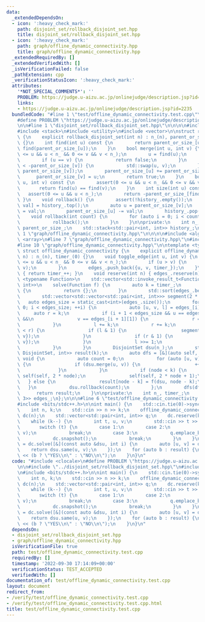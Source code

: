 ```yaml
---
data:
  _extendedDependsOn:
  - icon: ':heavy_check_mark:'
    path: disjoint_set/rollback_disjoint_set.hpp
    title: disjoint_set/rollback_disjoint_set.hpp
  - icon: ':heavy_check_mark:'
    path: graph/offline_dynamic_connectivity.hpp
    title: graph/offline_dynamic_connectivity.hpp
  _extendedRequiredBy: []
  _extendedVerifiedWith: []
  _isVerificationFailed: false
  _pathExtension: cpp
  _verificationStatusIcon: ':heavy_check_mark:'
  attributes:
    '*NOT_SPECIAL_COMMENTS*': ''
    PROBLEM: https://judge.u-aizu.ac.jp/onlinejudge/description.jsp?id=2235
    links:
    - https://judge.u-aizu.ac.jp/onlinejudge/description.jsp?id=2235
  bundledCode: "#line 1 \"test/offline_dynamic_connectivity.test.cpp\"\n#include <clocale>\n\
    #define PROBLEM \"https://judge.u-aizu.ac.jp/onlinejudge/description.jsp?id=2235\"\
    \n\n#line 1 \"disjoint_set/rollback_disjoint_set.hpp\"\n\n\n\n#include <cassert>\n\
    #include <stack>\n#include <utility>\n#include <vector>\n\nstruct rollback_disjoint_set\
    \ {\n    explicit rollback_disjoint_set(int n) : n_(n), parent_or_size_(n, -1)\
    \ {}\n    int find(int u) const {\n        return parent_or_size_[u] < 0 ? u :\
    \ find(parent_or_size_[u]);\n    }\n    bool merge(int u, int v) {\n        assert(0\
    \ <= u && u < n_ && 0 <= v && v < n_);\n        u = find(u);\n        v = find(v);\n\
    \        if (u == v) {\n            return false;\n        }\n        if (-parent_or_size_[u]\
    \ < -parent_or_size_[v]) {\n            std::swap(u, v);\n        }\n        history_.emplace(v,\
    \ parent_or_size_[v]);\n        parent_or_size_[u] += parent_or_size_[v];\n  \
    \      parent_or_size_[v] = u;\n        return true;\n    }\n    bool same(int\
    \ u, int v) const {\n        assert(0 <= u && u < n_ && 0 <= v && v < n_);\n \
    \       return find(u) == find(v);\n    }\n    int size(int u) const {\n     \
    \   assert(0 <= u && u < n_);\n        return -parent_or_size_[find(u)];\n   \
    \ }\n    void rollback() {\n        assert(!history_.empty());\n        auto [v,\
    \ val] = history_.top();\n        auto u = parent_or_size_[v];\n        parent_or_size_[v]\
    \ = val;\n        parent_or_size_[u] -= val;\n        history_.pop();\n    }\n\
    \    void rollback(int count) {\n        for (auto i = 0; i < count; ++i) {\n\
    \            rollback();\n        }\n    }\n\nprivate:\n    int n_;\n    std::vector<int>\
    \ parent_or_size_;\n    std::stack<std::pair<int, int>> history_;\n};\n\n\n#line\
    \ 1 \"graph/offline_dynamic_connectivity.hpp\"\n\n\n\n#include <algorithm>\n#include\
    \ <array>\n#line 7 \"graph/offline_dynamic_connectivity.hpp\"\n#include <type_traits>\n\
    #line 10 \"graph/offline_dynamic_connectivity.hpp\"\n\ntemplate <typename DisjointSet>\
    \ struct offline_dynamic_connectivity {\n    explicit offline_dynamic_connectivity(int\
    \ n) : n_(n), timer_(0) {}\n    void toggle_edge(int u, int v) {\n        assert(0\
    \ <= u && u < n_ && 0 <= v && v < n_);\n        if (u > v) {\n            std::swap(u,\
    \ v);\n        }\n        edges_.push_back({u, v, timer_});\n    }\n    int snapshot()\
    \ { return timer_++; }\n    void reserve(int n) { edges_.reserve(n); }\n    template\
    \ <typename Function>\n    std::vector<std::invoke_result_t<Function, DisjointSet,\
    \ int>>\n    solve(Function f) {\n        auto k = timer_;\n        if (k == 0)\
    \ {\n            return {};\n        }\n        std::sort(edges_.begin(), edges_.end());\n\
    \        std::vector<std::vector<std::pair<int, int>>> segment(2 * k);\n     \
    \   auto edges_size = static_cast<int>(edges_.size());\n        for (auto i =\
    \ 0; i < edges_size; ++i) {\n            auto [u, v, l] = edges_[i];\n       \
    \     auto r = k;\n            if (i + 1 < edges_size && u == edges_[i + 1][0]\
    \ &&\n                v == edges_[i + 1][1]) {\n                r = edges_[++i][2];\n\
    \            }\n            l += k;\n            r += k;\n            while (l\
    \ < r) {\n                if (l & 1) {\n                    segment[l++].push_back({u,\
    \ v});\n                }\n                if (r & 1) {\n                    segment[--r].push_back({u,\
    \ v});\n                }\n                l >>= 1;\n                r >>= 1;\n\
    \            }\n        }\n        DisjointSet dsu(n_);\n        std::vector<std::invoke_result_t<Function,\
    \ DisjointSet, int>> result(k);\n        auto dfs = [&](auto self, int node) ->\
    \ void {\n            auto count = 0;\n            for (auto [u, v] : segment[node])\
    \ {\n                if (dsu.merge(u, v)) {\n                    ++count;\n  \
    \              }\n            }\n            if (node < k) {\n               \
    \ self(self, 2 * node);\n                self(self, 2 * node + 1);\n         \
    \   } else {\n                result[node - k] = f(dsu, node - k);\n         \
    \   }\n            dsu.rollback(count);\n        };\n        dfs(dfs, 1);\n  \
    \      return result;\n    }\n\nprivate:\n    int n_, timer_;\n    std::vector<std::array<int,\
    \ 3>> edges_;\n};\n\n\n#line 6 \"test/offline_dynamic_connectivity.test.cpp\"\n\
    #include <bits/stdc++.h>\n\nint main() {\n    std::cin.tie(0)->sync_with_stdio(0);\n\
    \    int n, k;\n    std::cin >> n >> k;\n    offline_dynamic_connectivity<rollback_disjoint_set>\
    \ dc(n);\n    std::vector<std::pair<int, int>> q;\n    dc.reserve(k);\n    q.reserve(k);\n\
    \    while (k--) {\n        int t, u, v;\n        std::cin >> t >> u >> v;\n \
    \       switch (t) {\n        case 1:\n        case 2:\n            dc.toggle_edge(u,\
    \ v);\n            break;\n        case 3:\n            q.emplace_back(u, v);\n\
    \            dc.snapshot();\n            break;\n        }\n    }\n    auto result\
    \ = dc.solve([&](const auto &dsu, int i) {\n        auto [u, v] = q[i];\n    \
    \    return dsu.same(u, v);\n    });\n    for (auto b : result) {\n        std::cout\
    \ << (b ? \"YES\\n\" : \"NO\\n\");\n    }\n}\n"
  code: "#include <clocale>\n#define PROBLEM \"https://judge.u-aizu.ac.jp/onlinejudge/description.jsp?id=2235\"\
    \n\n#include \"../disjoint_set/rollback_disjoint_set.hpp\"\n#include \"../graph/offline_dynamic_connectivity.hpp\"\
    \n#include <bits/stdc++.h>\n\nint main() {\n    std::cin.tie(0)->sync_with_stdio(0);\n\
    \    int n, k;\n    std::cin >> n >> k;\n    offline_dynamic_connectivity<rollback_disjoint_set>\
    \ dc(n);\n    std::vector<std::pair<int, int>> q;\n    dc.reserve(k);\n    q.reserve(k);\n\
    \    while (k--) {\n        int t, u, v;\n        std::cin >> t >> u >> v;\n \
    \       switch (t) {\n        case 1:\n        case 2:\n            dc.toggle_edge(u,\
    \ v);\n            break;\n        case 3:\n            q.emplace_back(u, v);\n\
    \            dc.snapshot();\n            break;\n        }\n    }\n    auto result\
    \ = dc.solve([&](const auto &dsu, int i) {\n        auto [u, v] = q[i];\n    \
    \    return dsu.same(u, v);\n    });\n    for (auto b : result) {\n        std::cout\
    \ << (b ? \"YES\\n\" : \"NO\\n\");\n    }\n}\n"
  dependsOn:
  - disjoint_set/rollback_disjoint_set.hpp
  - graph/offline_dynamic_connectivity.hpp
  isVerificationFile: true
  path: test/offline_dynamic_connectivity.test.cpp
  requiredBy: []
  timestamp: '2022-09-30 17:14:09+00:00'
  verificationStatus: TEST_ACCEPTED
  verifiedWith: []
documentation_of: test/offline_dynamic_connectivity.test.cpp
layout: document
redirect_from:
- /verify/test/offline_dynamic_connectivity.test.cpp
- /verify/test/offline_dynamic_connectivity.test.cpp.html
title: test/offline_dynamic_connectivity.test.cpp
---
```

